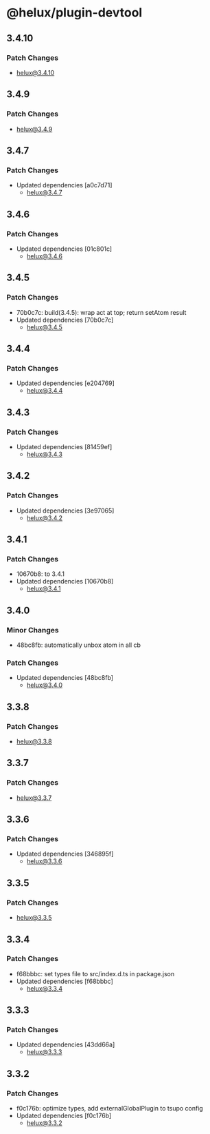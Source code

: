 # @helux/plugin-devtool

## 3.4.10

### Patch Changes

- helux@3.4.10

## 3.4.9

### Patch Changes

- helux@3.4.9

## 3.4.7

### Patch Changes

- Updated dependencies [a0c7d71]
  - helux@3.4.7

## 3.4.6

### Patch Changes

- Updated dependencies [01c801c]
  - helux@3.4.6

## 3.4.5

### Patch Changes

- 70b0c7c: build(3.4.5): wrap act at top; return setAtom result
- Updated dependencies [70b0c7c]
  - helux@3.4.5

## 3.4.4

### Patch Changes

- Updated dependencies [e204769]
  - helux@3.4.4

## 3.4.3

### Patch Changes

- Updated dependencies [81459ef]
  - helux@3.4.3

## 3.4.2

### Patch Changes

- Updated dependencies [3e97065]
  - helux@3.4.2

## 3.4.1

### Patch Changes

- 10670b8: to 3.4.1
- Updated dependencies [10670b8]
  - helux@3.4.1

## 3.4.0

### Minor Changes

- 48bc8fb: automatically unbox atom in all cb

### Patch Changes

- Updated dependencies [48bc8fb]
  - helux@3.4.0

## 3.3.8

### Patch Changes

- helux@3.3.8

## 3.3.7

### Patch Changes

- helux@3.3.7

## 3.3.6

### Patch Changes

- Updated dependencies [346895f]
  - helux@3.3.6

## 3.3.5

### Patch Changes

- helux@3.3.5

## 3.3.4

### Patch Changes

- f68bbbc: set types file to src/index.d.ts in package.json
- Updated dependencies [f68bbbc]
  - helux@3.3.4

## 3.3.3

### Patch Changes

- Updated dependencies [43dd66a]
  - helux@3.3.3

## 3.3.2

### Patch Changes

- f0c176b: optimize types, add externalGlobalPlugin to tsupo config
- Updated dependencies [f0c176b]
  - helux@3.3.2
